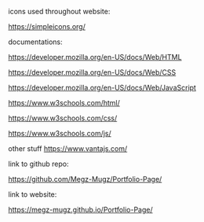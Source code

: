 icons used throughout website:

https://simpleicons.org/

documentations:

https://developer.mozilla.org/en-US/docs/Web/HTML

https://developer.mozilla.org/en-US/docs/Web/CSS

https://developer.mozilla.org/en-US/docs/Web/JavaScript

https://www.w3schools.com/html/

https://www.w3schools.com/css/

https://www.w3schools.com/js/

other stuff
https://www.vantajs.com/

link to github repo:

https://github.com/Megz-Mugz/Portfolio-Page/


link to website: 

https://megz-mugz.github.io/Portfolio-Page/
